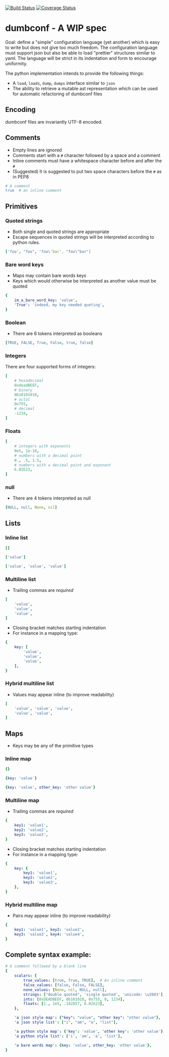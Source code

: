 [![Build Status](https://travis-ci.org/asottile/dumbconf.svg?branch=master)](https://travis-ci.org/asottile/dumbconf)
[![Coverage Status](https://coveralls.io/repos/github/asottile/dumbconf/badge.svg?branch=master)](https://coveralls.io/github/asottile/dumbconf?branch=master)

# dumbconf - A WIP spec

Goal: define a "simple" configuration language (yet another) which is easy to
write but does not give too much freedom.  The configuration language must
support json but also be able to load "prettier" structures similar to yaml.
The language will be strict in its indentation and form to encourage
uniformity.

The python implementation intends to provide the following things:
- A `load`, `loads`, `dump`, `dumps` interface similar to `json`
- The ability to retrieve a mutable ast representation which can be used for
  automatic refactoring of dumbconf files

## Encoding

dumbconf files are invariantly UTF-8 encoded.

## Comments
- Empty lines are ignored
- Comments start with a `#` character followed by a space and a comment
- Inline comments must have a whitespace character before and after the `#`
- (Suggested) It is suggested to put two space characters before the `#` as in
  PEP8
```yaml
# A comment
true  # an inline comment
```

## Primitives

### Quoted strings
- Both single and quoted strings are appropriate
- Escape sequences in quoted strings will be interpreted according to python
  rules.
```yaml
['foo', "foo", 'foo\'bar', "foo\"bar"]
```

### Bare word keys
- Maps may contain bare words keys
- Keys which would otherwise be interpreted as another value must be quoted
```yaml
{
    im_a_bare_word_key: 'value',
    'True': 'indeed, my key needed quoting',
}
```

### Boolean
- There are 6 tokens interpreted as booleans
```yaml
[TRUE, FALSE, True, False, true, false]
```

### Integers

There are four supported forms of integers:

```yaml
[
    # hexadecimal
    0xdeadBEEF,
    # binary
    0b10101010,
    # octal
    0o755,
    # decimal
    -1234,
]
```

### Floats

```yaml
[
    # integers with exponents
    0e5, 1e-10,
    # numbers with a decimal point
    0., .5, 1.5,
    # numbers with a decimal point and exponent
    6.02E23,
]
```

### null
- There are 4 tokens interpreted as null
```yaml
[NULL, null, None, nil]
```

## Lists

### Inline list

```yaml
[]
```
```yaml
['value']
```
```yaml
['value', 'value', 'value']
```

### Multiline list

- Trailing commas are *required*

```yaml
[
    'value',
    'value',
    'value',
]
```

- Closing bracket matches starting indentation
- For instance in a mapping type:
```yaml
{
    key: [
        'value',
        'value',
        'value',
    ],
}
```

### Hybrid multiline list

- Values may appear inline (to improve readability)

```yaml
[
    'value', 'value', 'value',
    'value', 'value',
]
```

## Maps

- Keys may be any of the primitive types

### Inline map

```yaml
{}
```
```yaml
{key: 'value'}
```
```yaml
{key: 'value', other_key: 'other value'}
```

### Multiline map

- Trailing commas are *required*

```yaml
{
    key1: 'value1',
    key2: 'value2',
    key3: 'value3',
}
```

- Closing bracket matches starting indentation
- For instance in a mapping type:
```yaml
{
    key: {
        key1: 'value1',
        key2: 'value2',
        key3: 'value3',
    },
}
```

### Hybrid multiline map

- Pairs may appear inline (to improve readability)

```yaml
{
    key1: 'value1', key2: 'value2',
    key3: 'value3', key4: 'value4',
}
```

## Complete syntax example:

```yaml
# A comment followed by a blank line
{
    scalars: {
        true_values: [true, True, TRUE],  # An inline comment
        false_values: [false, False, FALSE],
        none_values: [None, nil, NULL, null],
        strings: ["double quoted", 'single quoted', 'unicode: \u2603'],
        ints: [0xDEADBEEF, 0b101010, 0o755, 0, 1234],
        floats: [1., 1e5, .142857, 6.02e23],
    },

    'a json style map': {"key": "value", "other key": "other value"},
    'a json style list': ["i", "am", "a", "list"],

    'a python style map': {'key': 'value', 'other key': 'other value'},
    'a python style list': ['i', 'am', 'a', 'list'],

    'a bare words map': {key: 'value', other_key: 'other value'},
}
```
